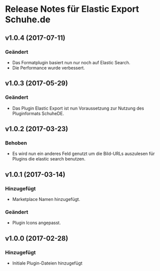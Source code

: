 # Release Notes für Elastic Export Schuhe.de

## v1.0.4 (2017-07-11)

### Geändert
- Das Formatplugin basiert nun nur noch auf Elastic Search.
- Die Performance wurde verbessert.

## v1.0.3 (2017-05-29)

### Geändert
- Das Plugin Elastic Export ist nun Voraussetzung zur Nutzung des Pluginformats SchuheDE.

## v1.0.2 (2017-03-23)

### Behoben
- Es wird nun ein anderes Feld genutzt um die Bild-URLs auszulesen für Plugins die elastic search benutzen.

## v1.0.1 (2017-03-14)

### Hinzugefügt
- Marketplace Namen hinzugefügt.

### Geändert
- Plugin Icons angepasst.

## v1.0.0 (2017-02-28)

### Hinzugefügt
- Initiale Plugin-Dateien hinzugefügt